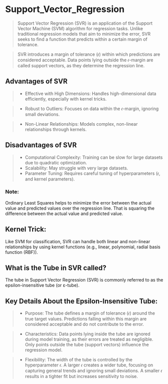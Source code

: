 # Support_Vector_Regression
> Support Vector Regression (SVR) is an application of the Support Vector Machine (SVM) algorithm for regression tasks. Unlike traditional regression models that aim to minimize the error, SVR seeks to find a function that predicts within a certain margin of tolerance.

> SVR introduces a margin of tolerance (𝜖) within which predictions are considered acceptable. Data points lying outside the 𝜖-margin are called support vectors, as they determine the regression line.

## Advantages of SVR
> + Effective with High Dimensions:
Handles high-dimensional data efficiently, especially with kernel tricks.

> + Robust to Outliers:
Focuses on data within the 𝜖-margin, ignoring small deviations.

> + Non-Linear Relationships:
Models complex, non-linear relationships through kernels.

## Disadvantages of SVR
> + Computational Complexity:
Training can be slow for large datasets due to quadratic optimization.
> + Scalability:
May struggle with very large datasets.
> + Parameter Tuning:
Requires careful tuning of hyperparameters (𝜖, and kernel parameters).

### Note:
Ordinary Least Squares helps to minimize the error between the actual value and predicted values over the regression line. That is squaring the difference between the actual value and predicted value.

## Kernel Trick:
Like SVM for classification, SVR can handle both linear and non-linear relationships by using kernel functions (e.g., linear, polynomial, radial basis function (RBF)).

## What is the Tube in SVR called?
The tube in Support Vector Regression (SVR) is commonly referred to as the epsilon-insensitive tube (or ε-tube).

## Key Details About the Epsilon-Insensitive Tube:
> + Purpose: The tube defines a margin of tolerance (𝜖) around the true target values. Predictions falling within this margin are considered acceptable and do not contribute to the error.

> + Characteristics: Data points lying inside the tube are ignored during model training, as their errors are treated as negligible.
Only points outside the tube (support vectors) influence the regression model.

> + Flexibility: The width of the tube is controlled by the hyperparameter 𝜖. A larger 𝜖 creates a wider tube, focusing on capturing general trends and ignoring small deviations. A smaller 𝜖 results in a tighter fit but increases sensitivity to noise.
